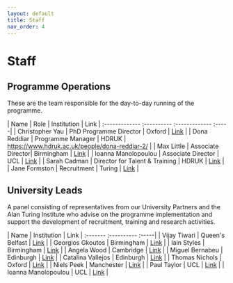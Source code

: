 ```yaml
---
layout: default
title: Staff
nav_order: 4
---
```


# Staff

## Programme Operations

These are the team responsible for the day-to-day running of the programme.


| Name        | Role           | Institution | Link  |
:------------- :---------- :------------- :-----|
| Christopher Yau | PhD Programme Director | Oxford | [Link](https://cwcyau.github.io/) |
| Dona Reddiar | Programme Manager | HDRUK | https://www.hdruk.ac.uk/people/dona-reddiar-2/ |
| Max Little | Associate Director| Birmingham | [Link](http://www.maxlittle.net/home/index.php) |
| Ioanna Manolopoulou | Associate Director | UCL | [Link](https://ioannamanolopoulou.github.io/) |
| Sarah Cadman | Director for Talent & Training | HDRUK | [Link](https://www.hdruk.ac.uk/people/sarah-cadman/) |
| Jane Formston | Recruitment | Turing | [Link](https://www.turing.ac.uk/people/business-team/) |


## University Leads

A panel consisting of representatives from our University Partners and the Alan Turing Institute who advise on the programme implementation and support the development of recruitment, training and research activities.

| Name    | Institution | Link  |
:------- :----------  :-----|
| Vijay Tiwari  | Queen's Belfast | [Link](https://www.tiwarilab.com/biography/) |
| Georgios Gkoutos  | Birmingham | [Link](https://www.birmingham.ac.uk/staff/profiles/cancer-genomic/gkoutos-georgios.aspx) |
| Iain Styles | Birmingham | [Link](https://www.birmingham.ac.uk/staff/profiles/computer-science/styles-iain.aspx) |
| Angela Wood  | Cambridge | [Link](https://www.phpc.cam.ac.uk/people/ceu-group/ceu-senior-academic-staff/angela-wood/) |
| Miguel Bernabeu | Edinburgh | [Link](https://www.ed.ac.uk/profile/miguel-o-bernabeu) |
| Catalina Vallejos  | Edinburgh | [Link](https://www.ed.ac.uk/profile/catalinavallejos) |
| Thomas Nichols | Oxford | [Link](https://www.bdi.ox.ac.uk/Team/t-e-nichols) |
| Niels Peek | Manchester | [Link](https://www.research.manchester.ac.uk/portal/niels.peek.html) |
| Paul Taylor | UCL | [Link](https://www.ucl.ac.uk/health-informatics/people/paul-taylor) |
| Ioanna Manolopoulou | UCL | [Link](https://www.ucl.ac.uk/~ucakima/) |
